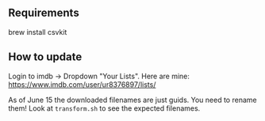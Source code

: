 ## Requirements

brew install csvkit

## How to update

Login to imdb -> Dropdown "Your Lists". Here are mine: https://www.imdb.com/user/ur8376897/lists/


As of June 15 the downloaded filenames are just guids. You need to rename them! Look at `transform.sh` to see the expected filenames.
